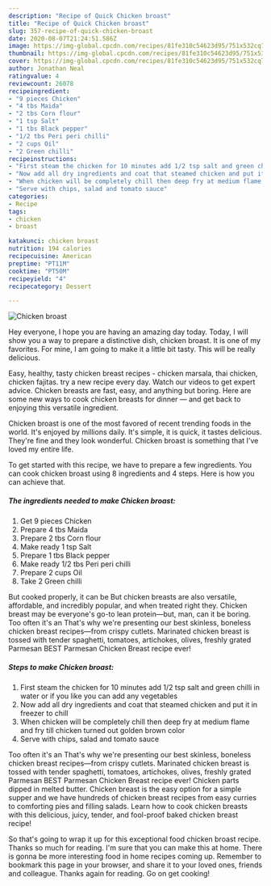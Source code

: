 ```yaml
---
description: "Recipe of Quick Chicken broast"
title: "Recipe of Quick Chicken broast"
slug: 357-recipe-of-quick-chicken-broast
date: 2020-08-07T21:24:51.586Z
image: https://img-global.cpcdn.com/recipes/81fe310c54623d95/751x532cq70/chicken-broast-recipe-main-photo.jpg
thumbnail: https://img-global.cpcdn.com/recipes/81fe310c54623d95/751x532cq70/chicken-broast-recipe-main-photo.jpg
cover: https://img-global.cpcdn.com/recipes/81fe310c54623d95/751x532cq70/chicken-broast-recipe-main-photo.jpg
author: Jonathan Neal
ratingvalue: 4
reviewcount: 26078
recipeingredient:
- "9 pieces Chicken"
- "4 tbs Maida"
- "2 tbs Corn flour"
- "1 tsp Salt"
- "1 tbs Black pepper"
- "1/2 tbs Peri peri chilli"
- "2 cups Oil"
- "2 Green chilli"
recipeinstructions:
- "First steam the chicken for 10 minutes add 1/2 tsp salt and green chilli in water or if you like you can add any vegetables"
- "Now add all dry ingredients and coat that steamed chicken and put it in freezer to chill"
- "When chicken will be completely chill then deep fry at medium flame and fry till chicken turned out golden brown color"
- "Serve with chips, salad and tomato sauce"
categories:
- Recipe
tags:
- chicken
- broast

katakunci: chicken broast 
nutrition: 194 calories
recipecuisine: American
preptime: "PT11M"
cooktime: "PT50M"
recipeyield: "4"
recipecategory: Dessert

---
```



![Chicken broast](https://img-global.cpcdn.com/recipes/81fe310c54623d95/751x532cq70/chicken-broast-recipe-main-photo.jpg)

Hey everyone, I hope you are having an amazing day today. Today, I will show you a way to prepare a distinctive dish, chicken broast. It is one of my favorites. For mine, I am going to make it a little bit tasty. This will be really delicious.

Easy, healthy, tasty chicken breast recipes - chicken marsala, thai chicken, chicken fajitas. try a new recipe every day. Watch our videos to get expert advice. Chicken breasts are fast, easy, and anything but boring. Here are some new ways to cook chicken breasts for dinner — and get back to enjoying this versatile ingredient.

Chicken broast is one of the most favored of recent trending foods in the world. It's enjoyed by millions daily. It's simple, it is quick, it tastes delicious. They're fine and they look wonderful. Chicken broast is something that I've loved my entire life.


To get started with this recipe, we have to prepare a few ingredients. You can cook chicken broast using 8 ingredients and 4 steps. Here is how you can achieve that.

<!--inarticleads1-->

##### The ingredients needed to make Chicken broast:

1. Get 9 pieces Chicken
1. Prepare 4 tbs Maida
1. Prepare 2 tbs Corn flour
1. Make ready 1 tsp Salt
1. Prepare 1 tbs Black pepper
1. Make ready 1/2 tbs Peri peri chilli
1. Prepare 2 cups Oil
1. Take 2 Green chilli


But cooked properly, it can be But chicken breasts are also versatile, affordable, and incredibly popular, and when treated right they. Chicken breast may be everyone&#39;s go-to lean protein—but, man, can it be boring. Too often it&#39;s an That&#39;s why we&#39;re presenting our best skinless, boneless chicken breast recipes—from crispy cutlets. Marinated chicken breast is tossed with tender spaghetti, tomatoes, artichokes, olives, freshly grated Parmesan BEST Parmesan Chicken Breast recipe ever! 

<!--inarticleads2-->

##### Steps to make Chicken broast:

1. First steam the chicken for 10 minutes add 1/2 tsp salt and green chilli in water or if you like you can add any vegetables
1. Now add all dry ingredients and coat that steamed chicken and put it in freezer to chill
1. When chicken will be completely chill then deep fry at medium flame and fry till chicken turned out golden brown color
1. Serve with chips, salad and tomato sauce


Too often it&#39;s an That&#39;s why we&#39;re presenting our best skinless, boneless chicken breast recipes—from crispy cutlets. Marinated chicken breast is tossed with tender spaghetti, tomatoes, artichokes, olives, freshly grated Parmesan BEST Parmesan Chicken Breast recipe ever! Chicken parts dipped in melted butter. Chicken breast is the easy option for a simple supper and we have hundreds of chicken breast recipes from easy curries to comforting pies and filling salads. Learn how to cook chicken breasts with this delicious, juicy, tender, and fool-proof baked chicken breast recipe! 

So that's going to wrap it up for this exceptional food chicken broast recipe. Thanks so much for reading. I'm sure that you can make this at home. There is gonna be more interesting food in home recipes coming up. Remember to bookmark this page in your browser, and share it to your loved ones, friends and colleague. Thanks again for reading. Go on get cooking!
